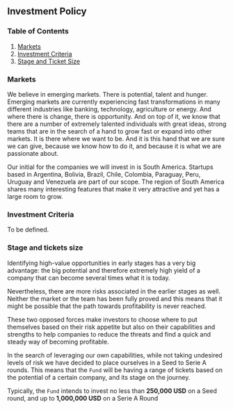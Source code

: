 ## Investment Policy

### Table of Contents

1. [Markets](#markets)
2. [Investment Criteria](#investment-criteria)
3. [Stage and Ticket Size](#stage-and-ticket-size)

### Markets

We believe in emerging markets. There is potential, talent and hunger. Emerging
markets are currently experiencing fast transformations in many different
industries like banking, technology, agriculture or energy. And where there is
change, there is opportunity. And on top of it, we know that there are a number
of extremely talented individuals with great ideas, strong teams that are in
the search of a hand to grow fast or expand into other markets. It is there
where we want to be. And it is this hand that we are sure we can give, because
we know how to do it, and because it is what we are passionate about.

Our initial for the companies we will invest in is South America. Startups based
in  Argentina, Bolivia, Brazil, Chile, Colombia, Paraguay, Peru, Uruguay and
Venezuela are part of our scope. The region of South America shares many
interesting features that make it very attractive and yet has a large room to
grow.

### Investment Criteria

To be defined.

### Stage and tickets size

Identifying high-value opportunities in early stages has a very big advantage:
the big potential and therefore extremely high yield of a company that can
become several times what it is today.

Nevertheless, there are more risks associated in the earlier stages as well.
Neither the market or the team has been fully proved and this means that it
might be possible that the path towards profitability is never reached.

These two opposed forces make investors to choose where to put themselves based
on their risk appetite but also on their capabilities and strengths to help
companies to reduce the threats and find a quick and steady way of becoming
profitable.

In the search of leveraging our own capabilities, while not taking undesired
levels of risk we have decided to place ourselves in a Seed to Serie A rounds.
This means that the `Fund` will be having a range of tickets based on the
potential of a certain company, and its stage on the journey.

Typically, the `Fund` intends to invest no less than **250,000 USD** on a Seed
round, and up to **1,000,000 USD** on a Serie A Round
